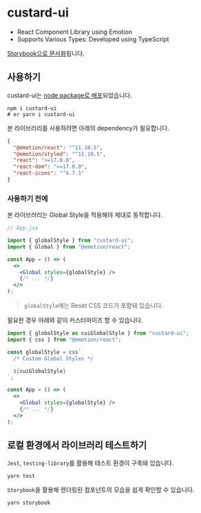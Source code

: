 # custard-ui

- React Component Library using Emotion
- Supports Various Types: Developed using TypeScript

[Storybook으로 문서화](https://custardcream98.github.io/custard-ui)됩니다.

## 사용하기

custard-ui는 [node package로 배포](https://www.npmjs.com/package/custard-ui)되었습니다.

```shell
npm i custard-ui
# or yarn i custard-ui
```

본 라이브러리를 사용하려면 아래의 dependency가 필요합니다.

```json
{
  "@emotion/react": "^11.10.5",
  "@emotion/styled": "^11.10.5",
  "react": ">=17.0.0",
  "react-dom": ">=17.0.0",
  "react-icons": "^4.7.1"
}
```

### 사용하기 전에

본 라이브러리는 Global Style을 적용해야 제대로 동작합니다.

```jsx
// App.jsx

import { globalStyle } from "custard-ui";
import { Global } from "@emotion/react";

const App = () => (
  <>
    <Global styles={globalStyle} />
    {/* ... */}
  </>
);
```

> `globalStyle`에는 Reset CSS 코드가 포함돼 있습니다.

필요한 경우 아래와 같이 커스터마이즈 할 수 있습니다.

```jsx
import { globalStyle as cuiGlobalStyle } from "custard-ui";
import { css } from "@emotion/react";

const globalStyle = css`
  /* Custom Global Styles */

  ${cuiGlobalStyle}
`;

const App = () => (
  <>
    <Global styles={globalStyle} />
    {/* ... */}
  </>
);
```

## 로컬 환경에서 라이브러리 테스트하기

`Jest`, `testing-library`를 활용해 테스트 환경이 구축돼 있습니다.

```shell
yarn test
```

`Storybook`을 활용해 렌더링된 컴포넌트의 모습을 쉽게 확인할 수 있습니다.

```shell
yarn storybook
```
